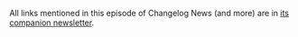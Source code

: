 All links mentioned in this episode of Changelog News (and more) are in [its companion newsletter](https://changelog.com/news/72/email).